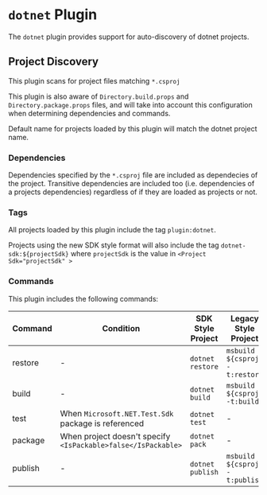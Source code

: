 # `dotnet` Plugin

The `dotnet` plugin provides support for auto-discovery of dotnet projects.

## Project Discovery

This plugin scans for project files matching `*.csproj`

This plugin is also aware of `Directory.build.props` and `Directory.package.props` files, and will take into account this configuration when determining dependencies and commands.

Default name for projects loaded by this plugin will match the dotnet project name.

### Dependencies

Dependencies specified by the `*.csproj` file are included as dependecies of the project. Transitive dependencies are included too (i.e. dependencies of a projects dependencies) regardless of if they are loaded as projects or not.

### Tags

All projects loaded by this plugin include the tag `plugin:dotnet`.

Projects using the new SDK style format will also include the tag `dotnet-sdk:${projectSdk}` where `projectSdk` is the value in `<Project Sdk="projectSdk" >`

### Commands

This plugin includes the following commands:

| Command | Condition                                                     | SDK Style Project | Legacy Style Project           |
| ------- | ------------------------------------------------------------- | ----------------- | ------------------------------ |
| restore | -                                                             | `dotnet restore`  | `msbuild ${csproj} -t:restore` |
| build   | -                                                             | `dotnet build`    | `msbuild ${csproj} -t:build`   |
| test    | When `Microsoft.NET.Test.Sdk` package is referenced           | `dotnet test`     | -                              |
| package | When project doesn't specify `<IsPackable>false</IsPackable>` | `dotnet pack`     | -                              |
| publish | -                                                             | `dotnet publish`  | `msbuild ${csproj} -t:publish` |
